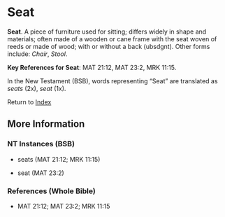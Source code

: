 # Seat
**Seat**. 
A piece of furniture used for sitting; differs widely in shape and materials; often made of a wooden or cane frame with the seat woven of reeds or made of wood; with or without a back (ubsdgnt). 
Other forms include: 
*Chair*, *Stool*. 


**Key References for Seat**: 
MAT 21:12, MAT 23:2, MRK 11:15. 




In the New Testament (BSB), words representing “Seat” are translated as 
*seats* (2x), *seat* (1x). 


Return to [Index](00-Index.md)

## More Information

### NT Instances (BSB)

* seats (MAT 21:12; MRK 11:15)

* seat (MAT 23:2)



### References (Whole Bible)

* MAT 21:12; MAT 23:2; MRK 11:15



